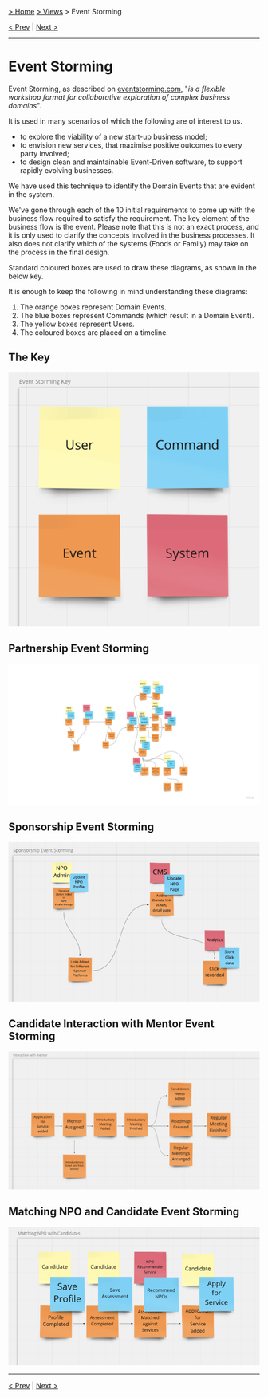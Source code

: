 [> Home](../../README.md) [> Views](../README.md)  > Event Storming

[< Prev](../4.5.Mockups/README.md)  |  [Next >](../4.3.Scenarios/README.md)

---

# Event Storming

Event Storming, as described on [eventstorming.com](https://www.eventstorming.com/), "*is a flexible workshop format for collaborative exploration of complex business domains*".

It is used in many scenarios of which the following are of interest to us.

* to explore the viability of a new start-up business model;
* to envision new services, that maximise positive outcomes to every party involved;
* to design clean and maintainable Event-Driven software, to support rapidly evolving businesses.

We have used this technique to identify the Domain Events that are evident in the system.

We've gone through each of the 10 initial requirements to come up with the business flow required to satisfy the requirement. The key element of the business flow is the event. Please note that this is not an exact process, and it is only used to clarify the concepts involved in the business processes. It also does not clarify which of the systems (Foods or Family) may take on the process in the final design.

Standard coloured boxes are used to draw these diagrams, as shown in the below key.

It is enough to keep the following in mind understanding these diagrams:

1. The orange boxes represent Domain Events.
2. The blue boxes represent Commands (which result in a Domain Event).
3. The yellow boxes represent Users.
4. The coloured boxes are placed on a timeline.

## The Key

![Partnership-Event-Storming.jpg](../../assets/images/event-storming-key.png)


## Partnership Event Storming

![Partnership-Event-Storming.jpg](../../assets/images/event-storming-partnership.jpg)

## Sponsorship Event Storming

![Partnership-Event-Storming.jpg](../../assets/images/event-storming-sponsorship.png)

## Candidate Interaction with Mentor Event Storming

![Partnership-Event-Storming.jpg](../../assets/images/event-storming-interaction-with-mentor.png)

## Matching NPO and Candidate Event Storming

![Partnership-Event-Storming.jpg](../../assets/images/event-storming-matching-npo-candidate.png)

---

[< Prev](../4.5.Mockups/README.md)  |  [Next >](../4.3.Scenarios/README.md)

